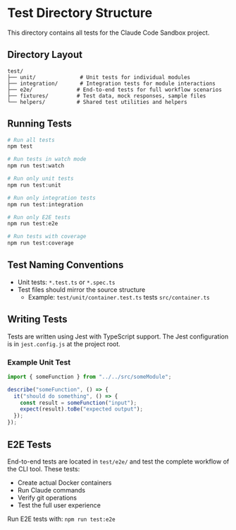 # Test Directory Structure

This directory contains all tests for the Claude Code Sandbox project.

## Directory Layout

```
test/
├── unit/              # Unit tests for individual modules
├── integration/       # Integration tests for module interactions
├── e2e/              # End-to-end tests for full workflow scenarios
├── fixtures/         # Test data, mock responses, sample files
└── helpers/          # Shared test utilities and helpers
```

## Running Tests

```bash
# Run all tests
npm test

# Run tests in watch mode
npm run test:watch

# Run only unit tests
npm run test:unit

# Run only integration tests
npm run test:integration

# Run only E2E tests
npm run test:e2e

# Run tests with coverage
npm run test:coverage
```

## Test Naming Conventions

- Unit tests: `*.test.ts` or `*.spec.ts`
- Test files should mirror the source structure
  - Example: `test/unit/container.test.ts` tests `src/container.ts`

## Writing Tests

Tests are written using Jest with TypeScript support. The Jest configuration is in `jest.config.js` at the project root.

### Example Unit Test

```typescript
import { someFunction } from "../../src/someModule";

describe("someFunction", () => {
  it("should do something", () => {
    const result = someFunction("input");
    expect(result).toBe("expected output");
  });
});
```

## E2E Tests

End-to-end tests are located in `test/e2e/` and test the complete workflow of the CLI tool. These tests:

- Create actual Docker containers
- Run Claude commands
- Verify git operations
- Test the full user experience

Run E2E tests with: `npm run test:e2e`
